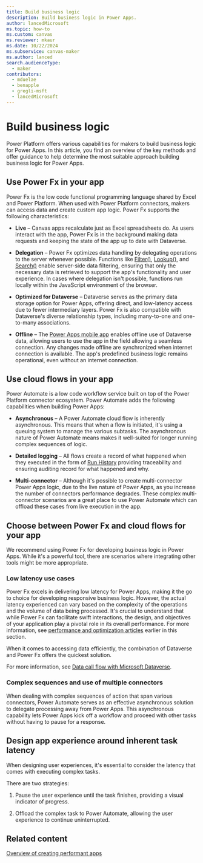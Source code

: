 ```yaml
---
title: Build business logic 
description: Build business logic in Power Apps.
author: lancedMicrosoft 
ms.topic: how-to
ms.custom: canvas
ms.reviewer: mkaur
ms.date: 10/22/2024
ms.subservice: canvas-maker
ms.author: lanced
search.audienceType: 
  - maker
contributors:
  - mduelae
  - benapple
  - gregli-msft
  - lancedMicrosoft 
---
```


# Build business logic

Power Platform offers various capabilities for makers to build business logic for Power Apps. In this article, you find an overview of the key methods and offer guidance to help determine the most suitable approach building business logic for Power Apps.

## Use Power Fx in your app

Power Fx is the low code functional programming language shared by Excel and Power Platform. When used with Power Platform connectors, makers can access data and create custom app logic. Power Fx supports the following characteristics:

- **Live** – Canvas apps recalculate just as Excel spreadsheets do. As users interact with the app, Power Fx is in the background making data requests and keeping the state of the app up to date with Dataverse.

- **Delegation** – Power Fx optimizes data handling by delegating operations to the server whenever possible. Functions like [Filter()](/power-platform/power-fx/reference/function-filter-lookup), [Lookup()](/power-platform/power-fx/reference/function-filter-lookup), and [Search()](/power-platform/power-fx/reference/function-filter-lookup) enable server-side data filtering, ensuring that only the necessary data is retrieved to support the app's functionality and user experience. In cases where delegation isn't possible, functions run locally within the JavaScript environment of the browser.

- **Optimized for Dataverse** – Dataverse serves as the primary data storage option for Power Apps, offering direct, and low-latency access due to fewer intermediary layers. Power Fx is also compatible with Dataverse's diverse relationship types, including many-to-one and one-to-many associations.

- **Offline** – The [Power Apps mobile app](../../mobile/canvas-mobile-offline-overview.md) enables offline use of Dataverse data, allowing users to use the app in the field allowing a seamless connection. Any changes made offline are synchronized when internet connection is available. The app's predefined business logic remains operational, even without an internet connection.

## Use cloud flows in your app

Power Automate is a low code workflow service built on top of the Power Platform connector ecosystem. Power Automate adds the following capabilities when building Power Apps:

- **Asynchronous** – A Power Automate cloud flow is inherently asynchronous. This means that when a flow is initiated, it's using a queuing system to manage the various subtasks. The asynchronous nature of Power Automate means makes it well-suited for longer running complex sequences of logic.

- **Detailed logging** – All flows create a record of what happened when they executed in the form of [Run History](/power-automate/dataverse/cloud-flow-run-metadata) providing traceability and ensuring auditing record for what happened and why.

- **Multi-connector** – Although it's possible to create multi-connector Power Apps logic, due to the live nature of Power Apps, as you increase the number of connectors performance degrades. These complex multi-connector scenarios are a great place to use Power Automate which can offload these cases from live execution in the app.

## Choose between Power Fx and cloud flows for your app

We recommend using Power Fx for developing business logic in Power Apps. While it's a powerful tool, there are scenarios where integrating other tools might be more appropriate.

### Low latency use cases

Power Fx excels in delivering low latency for Power Apps, making it the go to choice for developing responsive business logic. However, the actual latency experienced can vary based on the complexity of the operations and the volume of data being processed. It's crucial to understand that while Power Fx can facilitate swift interactions, the design, and objectives of your application play a pivotal role in its overall performance. For more information, see [performance and optimization articles](create-performant-apps-overview.md) earlier in this section.

When it comes to accessing data efficiently, the combination of Dataverse and Power Fx offers the quickest solution.

For more information, see [Data call flow with Microsoft Dataverse](execution-phases-data-flow.md?#data-call-flow-with-microsoft-dataverse).

### Complex sequences and use of multiple connectors

When dealing with complex sequences of action that span various connectors, Power Automate serves as an effective asynchronous solution to delegate processing away from Power Apps. This asynchronous capability lets Power Apps kick off a workflow and proceed with other tasks without having to pause for a response.

## Design app experience around inherent task latency

When designing user experiences, it's essential to consider the latency that comes with executing complex tasks.

There are two strategies:

1. Pause the user experience until the task finishes, providing a visual indicator of progress.

2. Offload the complex task to Power Automate, allowing the user experience to continue uninterrupted.

## Related content

[Overview of creating performant apps](create-performant-apps-overview.md)
